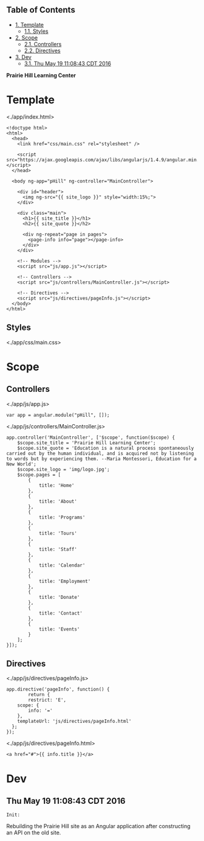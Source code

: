 <div id="table-of-contents">
<h2>Table of Contents</h2>
<div id="text-table-of-contents">
<ul>
<li><a href="#sec-1">1. Template</a>
<ul>
<li><a href="#sec-1-1">1.1. Styles</a></li>
</ul>
</li>
<li><a href="#sec-2">2. Scope</a>
<ul>
<li><a href="#sec-2-1">2.1. Controllers</a></li>
<li><a href="#sec-2-2">2.2. Directives</a></li>
</ul>
</li>
<li><a href="#sec-3">3. Dev</a>
<ul>
<li><a href="#sec-3-1">3.1. Thu May 19 11:08:43 CDT 2016</a></li>
</ul>
</li>
</ul>
</div>
</div>

**Prairie Hill Learning Center**

# Template<a id="sec-1" name="sec-1"></a>

<./app/index.html>

    <!doctype html>
    <html>
      <head>
        <link href="css/main.css" rel="stylesheet" />
    
        <script src="https://ajax.googleapis.com/ajax/libs/angularjs/1.4.9/angular.min.js"></script>
      </head>
    
      <body ng-app="pHill" ng-controller="MainController">
    
        <div id="header">
          <img ng-src="{{ site_logo }}" style="width:15%;">
        </div>
    
        <div class="main">
          <h1>{{ site_title }}</h1>
          <h2>{{ site_quote }}</h2>
    
          <div ng-repeat="page in pages">
            <page-info info="page"></page-info>
          </div>
        </div>
    
        <!-- Modules -->
        <script src="js/app.js"></script>
    
        <!-- Controllers -->
        <script src="js/controllers/MainController.js"></script>
    
        <!-- Directives -->
        <script src="js/directives/pageInfo.js"></script>
      </body>
    </html>

## Styles<a id="sec-1-1" name="sec-1-1"></a>

<./app/css/main.css>

# Scope<a id="sec-2" name="sec-2"></a>

## Controllers<a id="sec-2-1" name="sec-2-1"></a>

<./app/js/app.js>

    var app = angular.module("pHill", []);

<./app/js/controllers/MainController.js>

    app.controller('MainController', ['$scope', function($scope) {
        $scope.site_title = 'Prairie Hill Learning Center';
        $scope.site_quote = 'Education is a natural process spontaneously carried out by the human individual, and is acquired not by listening to words but by experiencing them. --Maria Montessori, Education for a New World';
        $scope.site_logo = 'img/logo.jpg';
        $scope.pages = [
            {
                title: 'Home'
            },
            {
                title: 'About'
            },
            {
                title: 'Programs'
            },
            {
                title: 'Tours'
            },
            {
                title: 'Staff'
            },
            {
                title: 'Calendar'
            },
            {
                title: 'Employment'
            },
            {
                title: 'Donate'
            },
            {
                title: 'Contact'
            },
            {
                title: 'Events'
            }
        ];
    }]);

## Directives<a id="sec-2-2" name="sec-2-2"></a>

<./app/js/directives/pageInfo.js>

    app.directive('pageInfo', function() {
            return {
            restrict: 'E',
        scope: {
            info: '='
        },
        templateUrl: 'js/directives/pageInfo.html'
      };
    });

<./app/js/directives/pageInfo.html>

    <a href="#">{{ info.title }}</a>

# Dev<a id="sec-3" name="sec-3"></a>

## Thu May 19 11:08:43 CDT 2016<a id="sec-3-1" name="sec-3-1"></a>

    Init:

Rebuilding the Prairie Hill site as an Angular application after constructing
an API on the old site.
